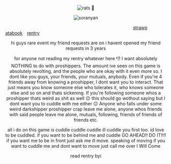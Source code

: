


<p align="center"> <img src= "https://komarev.com/ghpvc/?username=partiesareforlosers&color=f9ccaa&label=my+lab+subjects" alt="rats" /> 🧸

<p align="center"> <img src= "https://github.com/user-attachments/assets/17be6c8e-ee65-4370-b3da-7892670dd8f8" alt="soranyan" />

⠀⠀⠀⠀⠀⠀⠀⠀⠀⠀⠀⠀⠀⠀⠀⠀⠀⠀⠀⠀⠀⠀⠀⠀⠀⠀⠀⠀⠀⠀⠀⠀⠀⠀⠀⠀⠀⠀⠀[strawp](https://ritsusakumaa.straw.page/)⠀ [atabook](https://partiesareforlosers.atabook.org/) ⠀[rentry](https://rentry.co/partiessuck)
<p align="center">
    <p align="center"> hi guys rare event my friend requests are on i havent opened my friend requests in 3 years
<p align="center"> for anyone not reading my rentry whatever here 👎 I want absolutely NOTHING to do with proshippers. The amount ive seen on this game is absolutely revolting, and the people who are okay with it even more so. I dont like you guys, your friends, your mutuals, anybody. Even if you're 4 friends away from knowing a proshipper, I dont want you to interact. That just means you know someone else who tolerates it, who knows someone else and so on and thats sickening. If you're following someone whos a proshipper thats weird as shit as well 😐 this should go wothout saying but I dont want you to cuddle with me either 😐 Anyone who falls under some weird darkshipper proshipper crap leave me alone, anyone whos friends with said people leave me alone, mutuals, following, friends of friends of friends etc.
    
<p align="center"> all i do on this game is cuddle cuddle cuddle ill cuddle you first too. id love to be cuddled. if you want to be behind me and cuddle GO AHEAD!! DO IT!!!! if you want me to be in front just ask me ill move. speaking of moving if you want to cuddle me and dont want to move just call me over I Will Come


<p align="center"> read rentry byi 
